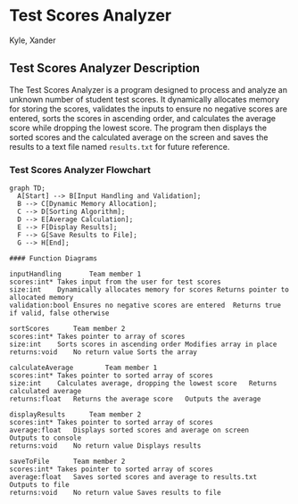 # Test Scores Analyzer
Kyle, Xander

## Test Scores Analyzer Description
The Test Scores Analyzer is a program designed to process and analyze an unknown number of student test scores. It dynamically allocates memory for storing the scores, validates the inputs to ensure no negative scores are entered, sorts the scores in ascending order, and calculates the average score while dropping the lowest score. The program then displays the sorted scores and the calculated average on the screen and saves the results to a text file named `results.txt` for future reference.

### Test Scores Analyzer Flowchart
```mermaid
graph TD;
  A[Start] --> B[Input Handling and Validation];
  B --> C[Dynamic Memory Allocation];
  C --> D[Sorting Algorithm];
  D --> E[Average Calculation];
  E --> F[Display Results];
  F --> G[Save Results to File];
  G --> H[End];

#### Function Diagrams

inputHandling		Team member 1
scores:int*	Takes input from the user for test scores	
size:int	Dynamically allocates memory for scores	Returns pointer to allocated memory
validation:bool	Ensures no negative scores are entered	Returns true if valid, false otherwise

sortScores		Team member 2
scores:int*	Takes pointer to array of scores	
size:int	Sorts scores in ascending order	Modifies array in place
returns:void	No return value	Sorts the array

calculateAverage		Team member 1
scores:int*	Takes pointer to sorted array of scores	
size:int	Calculates average, dropping the lowest score	Returns calculated average
returns:float	Returns the average score	Outputs the average

displayResults		Team member 2
scores:int*	Takes pointer to sorted array of scores	
average:float	Displays sorted scores and average on screen	Outputs to console
returns:void	No return value	Displays results

saveToFile		Team member 2
scores:int*	Takes pointer to sorted array of scores	
average:float	Saves sorted scores and average to results.txt	Outputs to file
returns:void	No return value	Saves results to file
